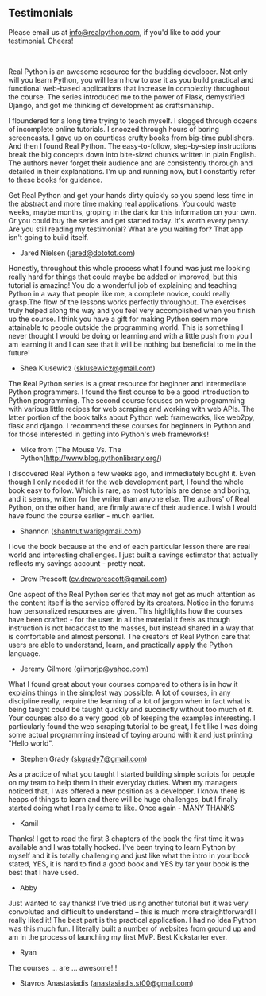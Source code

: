 ## Testimonials

Please email us at info@realpython.com, if you'd like to add your testimonial. Cheers!

<br>

Real Python is an awesome resource for the budding developer. Not only will you learn Python, you will learn how to *use* it as you build practical and functional web-based applications that increase in complexity throughout the course. The series introduced me to the power of Flask, demystified Django, and got me thinking of development as craftsmanship. 

I floundered for a long time trying to teach myself. I slogged through dozens of incomplete online tutorials. I snoozed through hours of boring screencasts. I gave up on countless crufty books from big-time publishers. And then I found Real Python. The easy-to-follow, step-by-step instructions break the big concepts down into bite-sized chunks written in plain English. The authors never forget their audience and are consistently thorough and detailed in their explanations. I'm up and running now, but I constantly refer to these books for guidance. 

Get Real Python and get your hands dirty quickly so you spend less time in the abstract and more time making real applications. You could waste weeks, maybe months, groping in the dark for this information on your own. Or you could buy the series and get started today. It's worth every penny. Are you still reading my testimonial? What are you waiting for? That app isn't going to build itself.

- Jared Nielsen (jared@dototot.com)

Honestly, throughout this whole process what I found was just me looking really hard for things that could maybe be added or improved, but this tutorial is amazing! You do a wonderful job of explaining and teaching Python in a way that people like me, a complete novice, could really grasp.The flow of the lessons works perfectly throughout. The exercises truly helped along the way and you feel very accomplished when you finish up the course. I think you have a gift for making Python seem more attainable to people outside the programming world. This is something I never thought I would be doing or learning and with a little push from you I am learning it and I can see that it will be nothing but beneficial to me in the future!

- Shea Klusewicz (sklusewicz@gmail.com)

The Real Python series is a great resource for beginner and intermediate Python programmers. I found the first course to be a good introduction to Python programming. The second course focuses on web programming with various little recipes for web scraping and working with web APIs. The latter portion of the book talks about Python web frameworks, like web2py, flask and django. I recommend these courses for beginners in Python and for those interested in getting into Python's web frameworks!

- Mike from [The Mouse Vs. The Python(http://www.blog.pythonlibrary.org/)


I discovered Real Python a few weeks ago, and immediately bought it. Even though I only needed it for the web development part, I found the whole book easy to follow. Which is rare, as most tutorials are dense and boring, and it seems, written for the writer than anyone else. The authors' of Real Python, on the other hand, are firmly aware of their audience. I wish I would have found the course earlier - much earlier.

- Shannon (shantnutiwari@gmail.com)


I love the book because at the end of each particular lesson there are real world and interesting challenges. I just built a savings estimator that actually reflects my savings account - pretty neat.

- Drew Prescott (cv.drewprescott@gmail.com)

One aspect of the Real Python series that may not get as much attention as the content itself is the service offered by its creators.  Notice in the forums how personalized responses are given. This highlights how the courses have been crafted - for the user. In all the material it feels as though instruction is not broadcast to the masses, but instead shared in a way that is comfortable and almost personal. The creators of Real Python care that users are able to understand, learn, and practically apply the Python language.

- Jeremy Gilmore (gilmorjp@yahoo.com)

What I found great about your courses compared to others is in how it explains things in the simplest way possible. A lot of courses, in any discipline really, require the learning of a lot of jargon when in fact what is being taught could be taught quickly and succinctly without too much of it. Your courses also do a very good job of keeping the examples interesting. I particularly found the web scraping tutorial to be great, I felt like I was doing some actual programming instead of toying around with it and just printing "Hello world".

- Stephen Grady (skgrady7@gmail.com)

As a practice of what you taught I started building simple scripts for people on my team to help them in their everyday duties. When my managers noticed that, I was offered a new position as a developer. I know there is heaps of things to learn and there will be huge challenges, but I finally started doing what I really came to like. Once again - MANY THANKS

- Kamil

Thanks! I got to read the first 3 chapters of the book the first time it was available and I was totally hooked. I've been trying to learn Python by myself and it is totally challenging and just like what the intro in your book stated, YES, it is hard to find a good book and YES by far your book is the best that I have used.

- Abby

Just wanted to say thanks! I’ve tried using another tutorial but it was very convoluted and difficult to understand – this is much more straightforward! I really liked it! The best part is the practical application. I had no idea Python was this much fun. I literally built a number of websites from ground up and am in the process of launching my first MVP. Best Kickstarter ever.

- Ryan

The courses ... are ... awesome!!!

- Stavros Anastasiadis (anastasiadis.st00@gmail.com)
